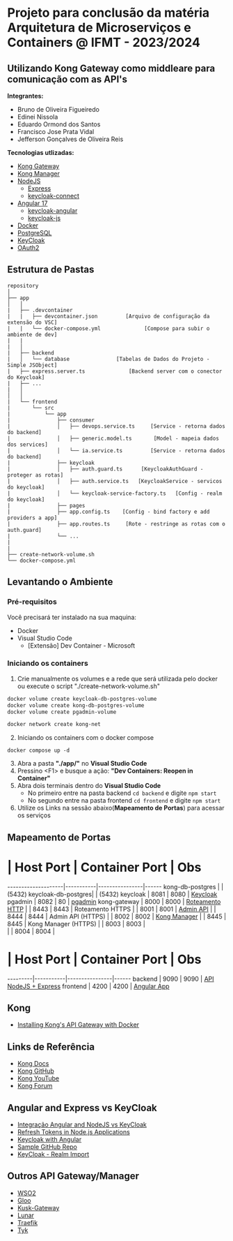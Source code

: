 # Projeto para conclusão da matéria Arquitetura de Microserviços e Containers @ IFMT - 2023/2024  

## Utilizando Kong Gateway como middleare para comunicação com as API's 

**Integrantes:**

- Bruno de Oliveira Figueiredo
- Edinei Nissola
- Eduardo Ormond dos Santos
- Francisco Jose Prata Vidal
- Jefferson Gonçalves de Oliveira Reis

**Tecnologias utlizadas:** 

- [Kong Gateway](https://docs.konghq.com/gateway/latest/)
- [Kong Manager](https://docs.konghq.com/gateway/3.6.x/kong-manager/)
- [NodeJS](https://nodejs.org/en)
    - [Express](https://expressjs.com/)
    - [keycloak-connect](https://github.com/keycloak/keycloak-nodejs-connect)
- [Angular 17](https://angular.io/)
    - [keycloak-angular](https://github.com/mauriciovigolo/keycloak-angular)
    - [keycloak-js](https://www.npmjs.com/package/keycloak-js)
- [Docker](https://docs.docker.com/)
- [PostgreSQL](https://www.postgresql.org/docs/)
- [KeyCloak](https://www.keycloak.org/documentation)
- [OAuth2](https://oauth.net/2/)


## Estrutura de Pastas

```
repository
│
├── app
│   │
|   ├── .devcontainer
|   |   ├── devcontainer.json         [Arquivo de configuração da extensão do VSC]
|   |   └── docker-compose.yml              [Compose para subir o ambiente de dev]
|   |
|   │
|   ├── backend
|   │   └── database               [Tabelas de Dados do Projeto - Simple JSObject]
|   ├── express.server.ts              [Backend server com o conector do Keycloak]
|   ├── ...
|   │
│   │
|   └── frontend
|       └── src
|           └── app
|               ├── consumer
|               │   ├── devops.service.ts     [Service - retorna dados do backend]
|               │   ├── generic.model.ts       [Model - mapeia dados dos services]
|               │   └── ia.service.ts         [Service - retorna dados do backend]
|               ├── keycloak
|               │   ├── auth.guard.ts      [KeycloakAuthGuard - proteger as rotas]
|               │   ├── auth.service.ts   [KeycloakService - servicos do keycloak]
|               │   └── keycloak-service-factory.ts   [Config - realm do keycloak]
|               ├── pages
|               ├── app.config.ts    [Config - bind factory e add providers a app]     
|               ├── app.routes.ts     [Rote - restringe as rotas com o auth.guard]
|               └── ...
|
|
├── create-network-volume.sh
└── docker-compose.yml

```

## Levantando o Ambiente

### Pré-requisitos 

Você precisará ter instalado na sua maquina:

- Docker
- Visual Studio Code
    - [Extensão] Dev Container - Microsoft 

### Iniciando os containers

          

1. Crie manualmente os volumes e a rede que será utilizada pelo docker ou execute o script "./create-network-volume.sh"


```bash
docker volume create keycloak-db-postgres-volume
docker volume create kong-db-postgres-volume
docker volume create pgadmin-volume

docker network create kong-net
```
2. Iniciando os containers com o docker compose

```
docker compose up -d
```
3. Abra a pasta **"./app/"** no **Visual Studio Code**
4. Pressino \<F1> e busque a ação: **"Dev Containers: Reopen in Container"**
5. Abra dois terminais dentro do **Visual Studio Code** 
    - No primeiro entre na pasta backend `cd backend` e digite `npm start`
    - No segundo entre na pasta frontend `cd frontend` e digite `npm start`
6. Utilize os Links na sessão abaixo(**Mapeamento de Portas**) para acessar os serviços 


## Mapeamento de Portas

 #                  | Host Port | Container Port | Obs
--------------------|-----------|----------------|------
kong-db-postgres    |           | (5432)
keycloak-db-postgres|           | (5432)
keycloak            | 8081      | 8080           | [Keycloak](http://localhost:8081)
pgadmin             | 8082      | 80             | [pgadmin](http://localhost:8082)
kong-gateway        | 8000      | 8000           | [Roteamento HTTP](http://localhost:8000)
|                   | 8443      | 8443           | Roteamento HTTPS
|                   | 8001      | 8001           | [Admin API](http://localhost:8001)
|                   | 8444      | 8444           | Admin API (HTTPS)
|                   | 8002      | 8002           | [Kong Manager](http://localhost:8002)
|                   | 8445      | 8445           | Kong Manager (HTTPS)
|                   | 8003      | 8003           |       
|                   | 8004      | 8004           |


 #       | Host Port | Container Port | Obs
---------|-----------|----------------|------
backend  | 9090      | 9090           | [API NodeJS + Express](http://localhost:9090)
frontend | 4200      | 4200           | [Angular App](http://localhost:4200)


## Kong

- [Installing Kong's API Gateway with Docker](https://www.youtube.com/watch?v=sJEID1xEZMg&list=PLg_AhYkg50vioBwQA1VTvxuDr-bX9Cb_7&index=16)


## Links de Referência

- [Kong Docs](https://docs.konghq.com/gateway/3.6.x/)
- [Kong GitHub](https://github.com/Kong/kong)
- [Kong YouTube](https://www.youtube.com/@KongInc/videos)
- [Kong Forum](https://discuss.konghq.com/)



## Angular and Express vs KeyCloak

- [Integração Angular and NodeJS vs KeyCloak](https://www.youtube.com/watch?v=E5-rkGf5DGA)
- [Refresh Tokens in Node.js Applications](https://medium.com/@manishmj_9431/integrating-keycloak-tokens-and-refresh-tokens-in-node-js-applications-6b1b0ffd8ca4)
- [Keycloak with Angular](https://wkrzywiec.medium.com/step-by-step-guide-how-integrate-keycloak-with-angular-application-d96b05f7dfdd)
- [Sample GitHub Repo](https://github.com/mauriciovigolo/keycloak-angular)
- [KeyCloak - Realm Import](https://medium.com/@kaloyanmanev/bitnami-keycloack-inside-docker-compose-import-realm-on-startup-3627a7da7f39)



## Outros API Gateway/Manager

- [WSO2](https://github.com/wso2/product-apim)
- [Gloo](https://github.com/solo-io/gloo)
- [Kusk-Gateway](https://github.com/kubeshop/kusk-gateway)
- [Lunar](https://github.com/TheLunarCompany/lunar)
- [Traefik](https://github.com/traefik/traefik)
- [Tyk](https://github.com/TykTechnologies/tyk)
